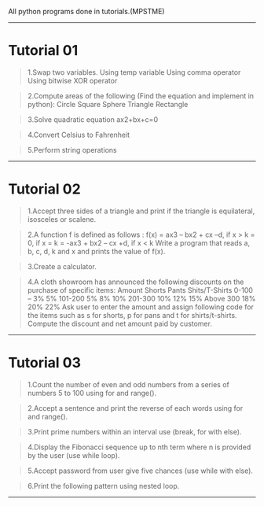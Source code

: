 All python programs done in tutorials.(MPSTME)

-----------------------------------------------------------------------------------------------------------------------------------------------------------
# **Tutorial 01**

>1.Swap two variables. 
>  Using temp variable 
>  Using comma operator 
>  Using bitwise XOR operator 

>2.Compute areas of the following (Find the equation and implement in python): 
>  Circle 
>  Square 
>  Sphere 
>  Triangle 
>  Rectangle 
  
>3.Solve quadratic equation ax2+bx+c=0 

>4.Convert Celsius to Fahrenheit 

>5.Perform string operations 

-----------------------------------------------------------------------------------------------------------------------------------------------------------
# **Tutorial 02**

>1.Accept three sides of a triangle and print if the triangle is equilateral, isosceles or scalene.

>2.A function f is defined as follows :
>f(x) = ax3 – bx2 + cx –d, if x > k
>= 0, if x = k
>= -ax3 + bx2 – cx +d, if x < k
>Write a program that reads a, b, c, d, k and x and prints the value of f(x).

>3.Create a calculator.

>4.A cloth showroom has announced the following discounts on the purchase of specific items:
>Amount Shorts Pants Shits/T-Shirts
>0-100 – 3% 5%
>101-200 5% 8% 10%
>201-300 10% 12% 15%
>Above 300 18% 20% 22%
>Ask user to enter the amount and assign following code for the items such as s for shorts, p for pans and t for shirts/t-shirts.
>Compute the discount and net amount paid by customer.

-----------------------------------------------------------------------------------------------------------------------------------------------------------
# **Tutorial 03**

>1.Count the number of even and odd numbers from a series of numbers 5 to 100 using for and range().

>2.Accept a sentence and print the reverse of each words using for and range().

>3.Print prime numbers within an interval use (break, for with else).

>4.Display the Fibonacci sequence up to nth term where n is provided by the user (use while loop).

>5.Accept password from user give five chances (use while with else).

>6.Print the following pattern using nested loop.

-----------------------------------------------------------------------------------------------------------------------------------------------------------
